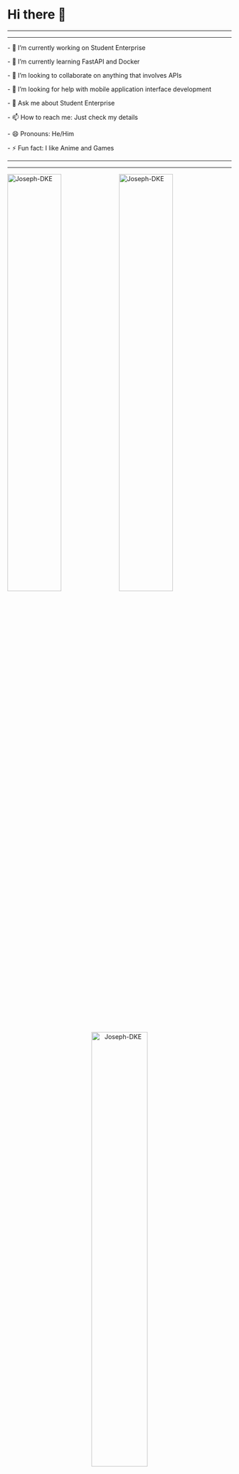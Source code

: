 <div>
  <h1> Hi there 👋</h1>
</div>
<div>
  <hr>
  <hr>
</div>
<div>
<p>  - 🔭 I’m currently working on Student Enterprise </p>
<p>  - 🌱 I’m currently learning FastAPI and Docker </p>
<p>  - 👯 I’m looking to collaborate on anything that involves APIs </p>
<p>  - 🤔 I’m looking for help with mobile application interface development </p>
<p>  - 💬 Ask me about Student Enterprise </p>
<p>  - 📫 How to reach me: Just check my details </p>
<p>  - 😄 Pronouns: He/Him </p>
<p>  - ⚡ Fun fact: I like Anime and Games </p>
</div>
<div>
  <hr>
  <hr>
</div>
<div><p>
  <img align="center" width="49%" src="https://github-readme-streak-stats.herokuapp.com/?user=Joseph-DKE" alt="Joseph-DKE" />
  <img align="center" width="49%"  src="https://github-readme-stats.vercel.app/api?username=Joseph-DKE&show_icons=true&locale=en" alt="Joseph-DKE" />
  </p></div>
<div><p style="text-align: center">
  <img align="center" width="50%" src="https://github-readme-stats.vercel.app/api/top-langs/?username=Joseph-DKE&theme=synthwave" alt="Joseph-DKE" />
  </p></div>
